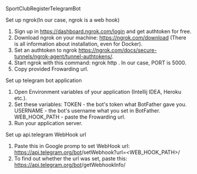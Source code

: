 SportClubRegisterTelegramBot

Set up ngrok(In our case, ngrok is a web hook)
1. Sign up in https://dashboard.ngrok.com/login and get authtoken for free.
2. Download ngrok on your machine: https://ngrok.com/download (There is all information about installation, even for Docker).
3. Set an authtoken to ngrok https://ngrok.com/docs/secure-tunnels/ngrok-agent/tunnel-authtokens/.
4. Start ngrok with this command: ngrok http <PORT>. In our case, PORT is 5000.
5. Copy provided Frowarding url.

Set up telegram bot application
1. Open Environment variables of your application (Intellij IDEA, Heroku etc.).
2. Set these variables:
    TOKEN - the bot's token what BotFather gave you.
    USERNAME - the bot's username what you set in BotFather.
    WEB_HOOK_PATH - paste the Frowarding url.
3. Run your application server.

Set up api.telegram WebHook url
1. Paste this in Google promp to set WebHook url: https://api.telegram.org/bot<TOKEN>/setWebhook?url=<WEB_HOOK_PATH>/
2. To find out whether the url was set, paste this: https://api.telegram.org/bot<TOKEN>/getWebhookInfo/
